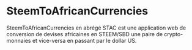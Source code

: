 # SteemToAfricanCurrencies

SteemToAfricanCurrencies en abrégé STAC est une application web de conversion de devises africaines en STEEM/SBD une paire de crypto-monnaies et vice-versa en passant par le dollar US.
